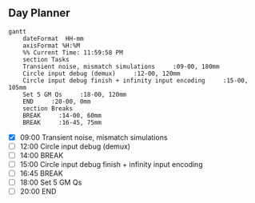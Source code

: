 ## Day Planner
```mermaid
gantt
    dateFormat  HH-mm
    axisFormat %H:%M
    %% Current Time: 11:59:58 PM
    section Tasks
    Transient noise, mismatch simulations     :09-00, 180mm
    Circle input debug (demux)     :12-00, 120mm
    Circle input debug finish + infinity input encoding     :15-00, 105mm
    Set 5 GM Qs     :18-00, 120mm
    END     :20-00, 0mm
    section Breaks
    BREAK     :14-00, 60mm
    BREAK     :16-45, 75mm
```

- [x] 09:00 Transient noise, mismatch simulations
- [ ] 12:00 Circle input debug (demux)
- [ ] 14:00 BREAK
- [ ] 15:00 Circle input debug finish + infinity input encoding
- [ ] 16:45 BREAK
- [ ] 18:00 Set 5 GM Qs
- [ ] 20:00 END